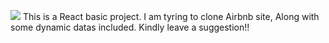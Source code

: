 ![](https://media3.giphy.com/media/Lr4HRF6DEEJo90SQXF/giphy.gif?cid=6c09b952zun2lghq3cz55z3jffjhsn9kp0kgw2k1yv03z4n3&rid=giphy.gif&ct=s)
This is a React basic project. 
I am tyring to clone Airbnb site, Along with some dynamic datas included. 
Kindly leave a suggestion!!

